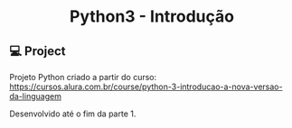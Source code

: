 
<h1 align="center">Python3 - Introdução</h1>

## 💻 Project

Projeto Python criado a partir do curso: https://cursos.alura.com.br/course/python-3-introducao-a-nova-versao-da-linguagem

Desenvolvido até o fim da parte 1.
